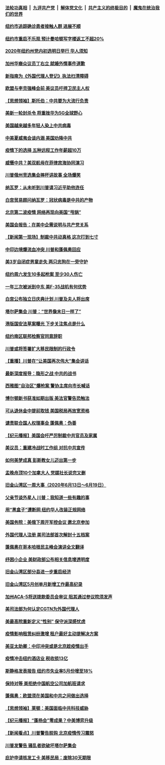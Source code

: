 ####  [法轮功真相](../../../../basic/blob/master/README.md?t=06221502) &nbsp;|&nbsp; [九评共产党](../../../../9ping.md/blob/master/README.md?t=06221502) &nbsp;|&nbsp; [解体党文化](../../../../jtdwh.md/blob/master/README.md?t=06221502)  &nbsp;|&nbsp; [共产主义的终极目的](../../../../gczydzjmd.md/blob/master/README.md?t=06221502) &nbsp;|&nbsp; [魔鬼在统治我们的世界](../../../../mgztzwmdsj.md/blob/master/README.md?t=06221502) 

#### [纽约市追踪确诊患者接触人群  进展不顺](../pages/nsc412/n12203018.md?t=06221502) 

#### [纽约市重启不乐观 预计曼哈顿写字楼返工不超20%](../pages/nsc412/n12203023.md?t=06221502) 

#### [2020年纽约州党内初选明日举行 华人须知](../pages/nsc412/n12203026.md?t=06221502) 

#### [加州华裔众议员丁右立    就婚外情事件道歉](../pages/nsc412/n12203179.md?t=06221502) 

#### [新指南为《外国代理人登记》执法扫清障碍](../pages/nsc412/n12203013.md?t=06221502) 

#### [欧盟与李克强峰会前 美议员吁捍卫民主人权](../pages/nsc412/n12202775.md?t=06221502) 

#### [【思想领袖】斯托伯：中共要为大流行负责](../pages/nsc412/n12115529.md?t=06221502) 

#### [美新一轮封杀令 将重挫华为5G全球野心](../pages/nsc412/n12202488.md?t=06221502) 

#### [美国越来越多年轻人染上中共病毒](../pages/nsc412/n12202590.md?t=06221502) 

#### [中美夏威夷会谈内涵 美国劝降中共](../pages/nsc412/n12202579.md?t=06221502) 

#### [疫情下的选择 五种远程工作年薪超10万](../pages/nsc412/n12190408.md?t=06221502) 

#### [威慑中共？美双航母在菲律宾海协同演习](../pages/nsc412/n12202399.md?t=06221502) 

#### [川普俄州竞选集会摔杯讲故事 全场爆笑](../pages/nsc412/n12202398.md?t=06221502) 

#### [纳瓦罗：从未听到川普请习近平助他连任](../pages/nsc412/n12202251.md?t=06221502) 

#### [白宫贸易顾问纳瓦罗：冠状病毒是中共的产物](../pages/nsc412/n12202027.md?t=06221502) 

#### [北京第二波疫情 网络再现向美国“甩锅”](../pages/nsc412/n12201996.md?t=06221502) 

#### [美国会报告：在美中企需说明与共产党关系](../pages/nsc412/n12199133.md?t=06221502) 

#### [【新闻第一现场】制裁中共动真格 这次打到七寸](../pages/nsc412/n12201730.md?t=06221502) 

#### [中印边境爆流血冲突 川普和蓬佩奥回应](../pages/nsc412/n12201068.md?t=06221502) 

#### [美3岁自闭症男童走失 两只忠狗在一旁守护](../pages/nsc412/n12201540.md?t=06221502) 

#### [纽约周六发生10多起枪案 至少30人伤亡](../pages/nsc412/n12201569.md?t=06221502) 

#### [一年三次被派到中东 美F-35战机有何优势](../pages/nsc412/n12193910.md?t=06221502) 

#### [白宫公布独立日庆典计划 川普及夫人将出席](../pages/nsc412/n12201111.md?t=06221502) 

#### [塔尔萨集会 川普：“世界像末日一样了”](../pages/nsc412/n12200981.md?t=06221502) 

#### [港版国安法草案曝光 下步关注焦点是什么](../pages/nsc412/n12200876.md?t=06221502) 

#### [纽约南区联邦检察官同意辞职](../pages/nsc412/n12200996.md?t=06221502) 

#### [川普或将签署扩大移民限制的行政令](../pages/nsc412/n12201017.md?t=06221502) 

#### [【重播】川普在“让美国再次伟大”集会讲话](../pages/nsc412/n12199351.md?t=06221502) 

#### [最新深度报导：隐形之战 中共的战书](../pages/nsc412/n12200980.md?t=06221502) 

#### [西雅图“自治区”爆枪案 警协主席向市长喊话](../pages/nsc412/n12200903.md?t=06221502) 

#### [博尔顿新书获准如期出版 美法官警告恐触法](../pages/nsc412/n12200486.md?t=06221502) 

#### [可从退休金中提前取钱  美国税局再放宽资格](../pages/nsc412/n12200725.md?t=06221502) 

#### [谴责联合国人权理事会 蓬佩奥：伪善](../pages/nsc412/n12200748.md?t=06221502) 

#### [【纪元播报】美国会吁严厉制裁中共官员及家属](../pages/nsc412/n12201402.md?t=06221502) 

#### [美议员：重建冷战时工作组 对抗中共宣传](../pages/nsc412/n12200449.md?t=06221502) 

#### [如何美梦成真 彭斯教女儿迈出第一步](../pages/nsc412/n12200401.md?t=06221502) 

#### [孟晚舟顶10个加拿大人 党媒社长说完又删](../pages/nsc412/n12200398.md?t=06221502) 

#### [旧金山湾区一周大事（2020年6月13日〜6月19日）](../pages/nsc412/n12200439.md?t=06221502) 

#### [父亲节谈外星人 川普：我知道一些有趣的事](../pages/nsc412/n12200212.md?t=06221502) 

#### [用“黑盒子”遭断网   纽约华人改装正规网络](../pages/nsc412/n12199538.md?t=06221502) 

#### [美国务院：美俄下周开军控会议 邀北京参加](../pages/nsc412/n12200097.md?t=06221502) 

#### [外国代理人注册 美司法部首次解封十五档案](../pages/nsc412/n12199547.md?t=06221502) 

#### [蓬佩奥在哥本哈根民主峰会演讲全文翻译](../pages/nsc412/n12199290.md?t=06221502) 

#### [纾困小企业 美财政部公布相关信息增透明度](../pages/nsc412/n12199644.md?t=06221502) 

#### [旧金山湾区部分县进一步重启经济](../pages/nsc412/n12199750.md?t=06221502) 

#### [旧金山湾区5月创单月新增工作最高纪录](../pages/nsc412/n12199698.md?t=06221502) 

#### [加州ACA-5将送拨款委员会审议 阻其通过参议院须发声](../pages/nsc412/n12199686.md?t=06221502) 

#### [美司法部为何认定CGTN为外国代理人](../pages/nsc412/n12199531.md?t=06221502) 

#### [美最高院重新定义“性别” 保守派深感忧虑](../pages/nsc412/n12199501.md?t=06221502) 

#### [疫情影响租赁纠纷激增  租户最好主动提解决方案](../pages/nsc412/n12199526.md?t=06221502) 

#### [美亚太助卿：中印冲突或是北京趁疫情出手](../pages/nsc412/n12198861.md?t=06221502) 

#### [疫情冲击纽约酒店业 税收损13亿](../pages/nsc412/n12199565.md?t=06221502) 

#### [斯静格发表报告   纽约市失业率5月份增至18%](../pages/nsc412/n12199556.md?t=06221502) 

#### [保持对等 美拒绝中国航空公司加航班请求](../pages/nsc412/n12199377.md?t=06221502) 

#### [蓬佩奥：欧盟须在美国和中共之间做出选择](../pages/nsc412/n12199184.md?t=06221502) 

#### [【思想领袖】莱顿：美国面临中共科技威胁](../pages/nsc412/n12033930.md?t=06221502) 

#### [【纪元播报】“蓬杨会”零成果？中美博弈升级](../pages/nsc412/n12199275.md?t=06221502) 

#### [【新闻看点】川普警告脱钩 北京疫情传习震怒](../pages/nsc412/n12198957.md?t=06221502) 

#### [川普发警告 骚乱者欲破坏塔尔萨集会](../pages/nsc412/n12199233.md?t=06221502) 

#### [庇护申请核发工卡 美移民局：废除30天期限](../pages/nsc412/n12199178.md?t=06221502) 

